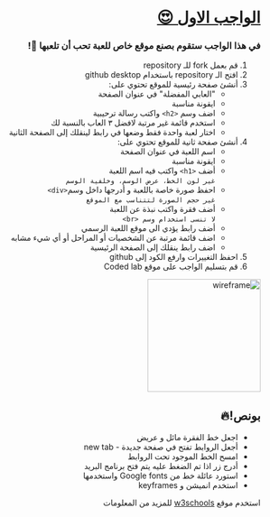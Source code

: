 <div dir=rtl> 

  <h1><a href="https://docs.google.com/document/d/1YjZVLUFmVw34A-H62-h7bdb2cRCDwa56ij39WbuhLaQ/edit"> الواجب الاول 😍 </a></h1>
  <h3>في هذا الواجب ستقوم بصنع موقع خاص للعبة تحب أن تلعبها 👾!</h3>
 
1) قم بعمل fork للـ repository
2) افتح الـ repository باستخدام github desktop
3) أنشئ صفحة رئيسية للموقع تحتوي على:
    - "العابي المفضلة" في عنوان الصفحة
    - ايقونة مناسبة
    - اضف وسم `<h2>` واكتب رسالة ترحيبية
    - استخدم قائمة غير مرتبة لافضل ٣ العاب بالنسبة لك
    - اختار لعبة واحدة فقط وضعها في رابط لينقلك إلى الصفحة الثانية
4) أنشئ صفحة ثانية للموقع تحتوي على:
    - اسم اللعبة في عنوان الصفحة
    - ايقونة مناسبة 
    - أضف `<h1>` واكتب فيه اسم اللعبة<br> 
      `غير لون الخط، عرض الوسم، وخلفية الوسم`
    - احفظ صورة خاصة باللعبة و أدرجها داخل وسم`<div>`<br> 
      `غير حجم الصورة لتتناسب مع الموقع` 
    - أضف فقرة واكتب نبذة عن اللعبة<br> 
      `لا تنسى استخدام وسم <br>`
    - أضف رابط يؤدي الى موقع اللعبة الرسمي 
    - اضف قائمة مرتبة عن الشخصيات أو المراحل أو أي شيء مشابه
    - اضف رابط ينقلك إلى الصفحة الرئيسية 
5) احفظ التغييرات وارفع الكود إلى github
6) قم بتسليم الواجب على موقع Coded lab
<img src="./wireframe.png" alt="wireframe" width="200"/>

## بونص!🔥

* اجعل خط الفقرة مائل و عريض
* أجعل الروابط تفتح في صفحة جديدة - new tab
* امسح الخط الموجود تحت الروابط 
* أدرج زر اذا تم الضغط عليه يتم فتح برنامج البريد 
* استورد عائلة خط من Google fonts واستخدمها
* استخدم انميشن و keyframes

استخدم موقع <a href="https://www.w3schools.com/">w3schools</a> للمزيد من المعلومات

</div>

